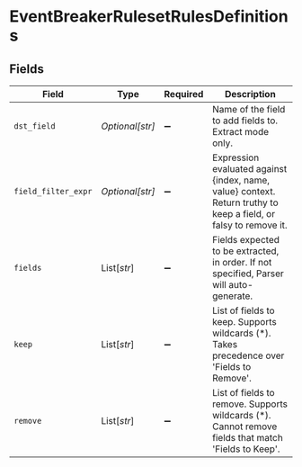 # EventBreakerRulesetRulesDefinitions


## Fields

| Field                                                                                                            | Type                                                                                                             | Required                                                                                                         | Description                                                                                                      |
| ---------------------------------------------------------------------------------------------------------------- | ---------------------------------------------------------------------------------------------------------------- | ---------------------------------------------------------------------------------------------------------------- | ---------------------------------------------------------------------------------------------------------------- |
| `dst_field`                                                                                                      | *Optional[str]*                                                                                                  | :heavy_minus_sign:                                                                                               | Name of the field to add fields to. Extract mode only.                                                           |
| `field_filter_expr`                                                                                              | *Optional[str]*                                                                                                  | :heavy_minus_sign:                                                                                               | Expression evaluated against {index, name, value} context. Return truthy to keep a field, or falsy to remove it. |
| `fields`                                                                                                         | List[*str*]                                                                                                      | :heavy_minus_sign:                                                                                               | Fields expected to be extracted, in order. If not specified, Parser will auto-generate.                          |
| `keep`                                                                                                           | List[*str*]                                                                                                      | :heavy_minus_sign:                                                                                               | List of fields to keep. Supports wildcards (*). Takes precedence over 'Fields to Remove'.                        |
| `remove`                                                                                                         | List[*str*]                                                                                                      | :heavy_minus_sign:                                                                                               | List of fields to remove. Supports wildcards (*). Cannot remove fields that match 'Fields to Keep'.              |